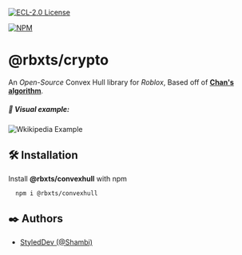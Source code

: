 [![ECL-2.0 License](https://img.shields.io/npm/l/@rbxts/convexhull?label=License)](https://choosealicense.com/licenses/ecl-2.0/)

[![NPM](https://nodei.co/npm/@rbxts/convexhull.png)](https://npmjs.org/package/@rbxts/convexhull)

# @rbxts/crypto

An *Open-Source* Convex Hull library for *Roblox*, Based off of [**Chan's algorithm**](https://en.wikipedia.org/wiki/Chan%27s_algorithm).


##### ️🎨 Visual example:

![Wkikipedia Example](https://upload.wikimedia.org/wikipedia/commons/thumb/4/48/ChanAlgDemo.gif/320px-ChanAlgDemo.gif)


## 🛠️ Installation

Install **@rbxts/convexhull** with npm

```shell
  npm i @rbxts/convexhull
```
    
## ✒️ Authors

- [StyledDev (@Shambi)](https://www.github.com/Shambi-0)